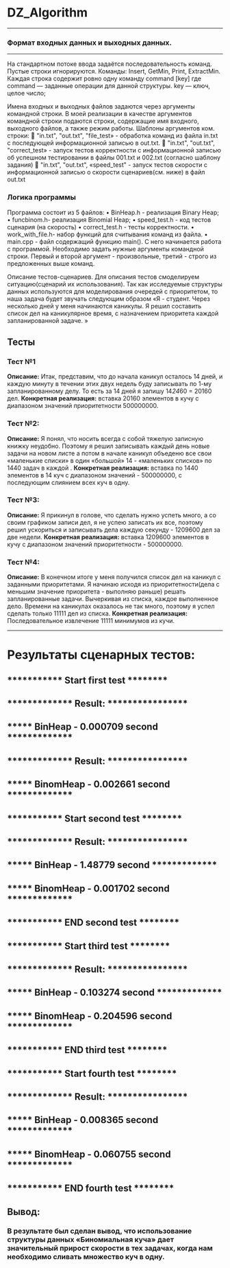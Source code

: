 # DZ_Algorithm
***
### Формат входных данных и выходных данных.
***
На стандартном потоке ввода задаётся последовательность команд. Пустые строки игнорируются.
Команды: Insert, GetMin, Print,  ExtractMin.
Каждая строка содержит ровно одну команду command [key]  где command — заданные операции для данной структуры.
key — ключ, целое число;

Имена входных и выходных файлов задаются через аргументы командной строки. В моей реализации в качестве аргументов командной строки подаются строки, содержащие имя входного, выходного файлов, а также режим работы.
Шаблоны аргументов ком. строки:
	"in.txt", "out.txt", "file_test» - обработка команд из файла in.txt с последующей информационной записью в out.txt.
	"in.txt", "out.txt", "correct_test» - запуск тестов корректности с информационной записью об успешном тестировании в файлы 001.txt и 002.txt (согласно шаблону задания)
	"in.txt", "out.txt", «speed_test" - запуск тестов скорости с информационной записью о скорости сценариев(см. ниже) в файл out.txt
### Логика программы
Программа состоит из 5 файлов: 
•	BinHeap.h - реализация Binary Heap;
•	 funcbinom.h- реализация Binomial Heap;
•	speed_test.h - код тестов сценария (на скорость)
•	correct_test.h - тесты корректности.
•	work_with_file.h- набор функций для считывания команд из файла.
•	main.cpp - файл содержащий функцию main().
С него начинается работа с программой. Необходимо задать нужные аргументы командной строки.
Первый и второй аргумент - произвольные, третий - строго из предложенных выше команд.

Описание тестов-сценариев.
	Для описания тестов смоделируем ситуацию(сценарий их использования).  Так как исследуемые структуры данных используются для моделирования очередей с приоритетом, то наша задача будет звучать следующим образом «Я - студент. Через несколько дней у меня начинаются каникулы. Я решил составить список дел на каникулярное время, с назначением приоритета каждой запланированной задаче. »

## Тесты
### Тест №1
**Описание:** 
Итак, представим, что до начала каникул осталось 14 дней, и каждую минуту в течении этих двух недель буду записывать по 1-му запланированному делу. То есть за 14 дней я запишу 14*24*60 = 20160 дел.
**Конкретная реализация:** вставка 20160 элементов в кучу с диапазоном значений приоритетности 500000000.

### Тест №2:
**Описание:** Я понял, что носить всегда с собой тяжелую записную книжку неудобно. Поэтому я решил записывать каждый день новые задачи на новом листе а потом в начале каникул объеденю все свои «маленькие списки» в один «большой» 14 - «маленьких списков» по 1440 задач в каждой .
**Конкретная реализация:** вставка по 1440 элементов в 14 куч с диапазоном значений - 500000000, с последующим слиянием всех куч в одну.

### Тест №3:
**Описание:** Я прикинул в голове, что сделать нужно успеть много, а со своим графиком записи дел, я не успею записать их все, поэтому решил ускориться и записывать дела каждую секунду - 1209600 дел за две недели.
 **Конкретная реализация:** вставка 1209600 элементов в кучу с диапазоном значений  приоритетности - 500000000.

### Тест №4:
**Oписание:**  В конечном итоге у меня получился список дел на каникул с заданными приоритетами. Я начинаю исходя из приоритетности(дела с меньшим значение приоритета - выполняю раньше) решать запланированные задачи. Вычеркивая из списка, каждое выполненное дело.
Времени на каникулах оказалось не так много, поэтому я успел сделать только 11111 дел из списка.
**Конкретная реализация:** Последовательное извлечение 11111 минимумов из кучи.


***
# Результаты сценарных тестов:

## *********** Start first test ********
## ************* Result: ****************
## ***** BinHeap - 0.000709 second *************
## ************* Result: ****************
## ***** BinomHeap - 0.002661 second *************


## *********** Start second test ********
## ************* Result: ****************
## ***** BinHeap - 1.48779 second *************
## ***** BinomHeap - 0.001702 second *************
## *********** END second test ********


## *********** Start third test ********
## ************* Result: ****************
## ***** BinHeap - 0.103274 second *************
## ***** BinomHeap - 0.204596 second *************
## *********** END third test ********


## *********** Start fourth test ********
## ************* Result: ****************
## ***** BinHeap - 0.008365 second *************
## ***** BinomHeap - 0.060755 second *************
## *********** END fourth test ********


## Вывод: 
### В результате был сделан вывод, что использование структуры данных «Биномиальная куча» дает значительный прирост скорости в тех задачах, когда нам необходимо сливать множество куч в одну.




